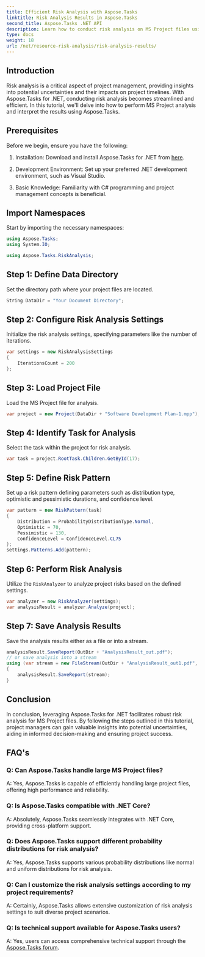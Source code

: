 ```yaml
---
title: Efficient Risk Analysis with Aspose.Tasks
linktitle: Risk Analysis Results in Aspose.Tasks
second_title: Aspose.Tasks .NET API
description: Learn how to conduct risk analysis on MS Project files using Aspose.Tasks for .NET. Streamline project management and mitigate uncertainties efficiently.
type: docs
weight: 18
url: /net/resource-risk-analysis/risk-analysis-results/
---
```

## Introduction
Risk analysis is a critical aspect of project management, providing insights into potential uncertainties and their impacts on project timelines. With Aspose.Tasks for .NET, conducting risk analysis becomes streamlined and efficient. In this tutorial, we'll delve into how to perform MS Project analysis and interpret the results using Aspose.Tasks.
## Prerequisites
Before we begin, ensure you have the following:
1. Installation: Download and install Aspose.Tasks for .NET from [here](https://releases.aspose.com/tasks/net/).
   
2. Development Environment: Set up your preferred .NET development environment, such as Visual Studio.
3. Basic Knowledge: Familiarity with C# programming and project management concepts is beneficial.

## Import Namespaces
Start by importing the necessary namespaces:
```csharp
using Aspose.Tasks;
using System.IO;

using Aspose.Tasks.RiskAnalysis;
```
## Step 1: Define Data Directory
Set the directory path where your project files are located.
```csharp
String DataDir = "Your Document Directory";
```
## Step 2: Configure Risk Analysis Settings
Initialize the risk analysis settings, specifying parameters like the number of iterations.
```csharp
var settings = new RiskAnalysisSettings
{
    IterationsCount = 200
};
```
## Step 3: Load Project File
Load the MS Project file for analysis.
```csharp
var project = new Project(DataDir + "Software Development Plan-1.mpp");
```
## Step 4: Identify Task for Analysis
Select the task within the project for risk analysis.
```csharp
var task = project.RootTask.Children.GetById(17);
```
## Step 5: Define Risk Pattern
Set up a risk pattern defining parameters such as distribution type, optimistic and pessimistic durations, and confidence level.
```csharp
var pattern = new RiskPattern(task)
{
    Distribution = ProbabilityDistributionType.Normal,
    Optimistic = 70,
    Pessimistic = 130,
    ConfidenceLevel = ConfidenceLevel.CL75
};
settings.Patterns.Add(pattern);
```
## Step 6: Perform Risk Analysis
Utilize the `RiskAnalyzer` to analyze project risks based on the defined settings.
```csharp
var analyzer = new RiskAnalyzer(settings);
var analysisResult = analyzer.Analyze(project);
```
## Step 7: Save Analysis Results
Save the analysis results either as a file or into a stream.
```csharp
analysisResult.SaveReport(OutDir + "AnalysisResult_out.pdf");
// or save analysis into a stream
using (var stream = new FileStream(OutDir + "AnalysisResult_out1.pdf", FileMode.Create))
{
    analysisResult.SaveReport(stream);
}
```

## Conclusion
In conclusion, leveraging Aspose.Tasks for .NET facilitates robust risk analysis for MS Project files. By following the steps outlined in this tutorial, project managers can gain valuable insights into potential uncertainties, aiding in informed decision-making and ensuring project success.
## FAQ's
### Q: Can Aspose.Tasks handle large MS Project files?
A: Yes, Aspose.Tasks is capable of efficiently handling large project files, offering high performance and reliability.
### Q: Is Aspose.Tasks compatible with .NET Core?
A: Absolutely, Aspose.Tasks seamlessly integrates with .NET Core, providing cross-platform support.
### Q: Does Aspose.Tasks support different probability distributions for risk analysis?
A: Yes, Aspose.Tasks supports various probability distributions like normal and uniform distributions for risk analysis.
### Q: Can I customize the risk analysis settings according to my project requirements?
A: Certainly, Aspose.Tasks allows extensive customization of risk analysis settings to suit diverse project scenarios.
### Q: Is technical support available for Aspose.Tasks users?
A: Yes, users can access comprehensive technical support through the [Aspose.Tasks forum](https://forum.aspose.com/c/tasks/15).
